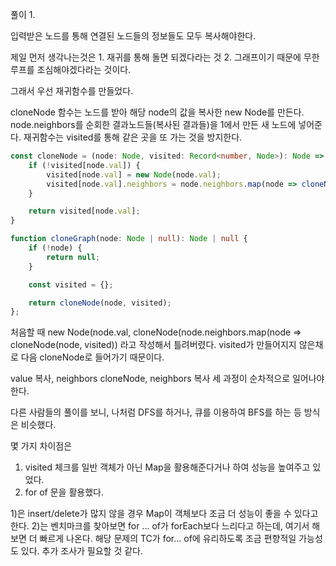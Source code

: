 풀이 1.

입력받은 노드를 통해 연결된 노드들의 정보들도 모두 복사해야한다.

제일 먼저 생각나는것은 1. 재귀를 통해 돌면 되겠다라는 것 2. 그래프이기 때문에 무한루프를 조심해야겠다라는 것이다.

그래서 우선 재귀함수를 만들었다.

cloneNode 함수는 노드를 받아 해당 node의 값을 복사한 new Node를 만든다.
node.neighbors를 순회한 결과노드들(복사된 결과들)을 1에서 만든 새 노드에 넣어준다.
재귀함수는 visited를 통해 같은 곳을 또 가는 것을 방지한다.

```ts
const cloneNode = (node: Node, visited: Record<number, Node>): Node => {
    if (!visited[node.val]) {
        visited[node.val] = new Node(node.val);
        visited[node.val].neighbors = node.neighbors.map(node => cloneNode(node, visited));
    }

    return visited[node.val];
}

function cloneGraph(node: Node | null): Node | null {
    if (!node) {
        return null;
    }

    const visited = {};

    return cloneNode(node, visited);
};
```

처음할 때 new Node(node.val, cloneNode(node.neighbors.map(node => cloneNode(node, visited)) 라고 작성해서 틀려버렸다. visited가 만들어지지 않은채로 다음 cloneNode로 들어가기 때문이다.

value 복사, neighbors cloneNode, neighbors 복사 세 과정이 순차적으로 일어나야한다.


다른 사람들의 풀이를 보니, 나처럼 DFS를 하거나, 큐를 이용하여 BFS를 하는 등 방식은 비슷했다.

몇 가지 차이점은
1) visited 체크를 일반 객체가 아닌 Map을 활용해준다거나 하여 성능을 높여주고 있었다.
2) for of 문을 활용했다.

1)은 insert/delete가 많지 않을 경우 Map이 객체보다 조금 더 성능이 좋을 수 있다고 한다.
2)는 벤치마크를 찾아보면 for ... of가 forEach보다 느리다고 하는데, 여기서 해보면 더 빠르게 나온다. 해당 문제의 TC가 for... of에 유리하도록 조금 편향적일 가능성도 있다. 추가 조사가 필요할 것 같다.